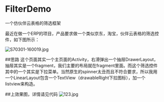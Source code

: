 # FilterDemo
一个仿伙伴云表格的筛选框架

最近在做一个ERP的项目，产品要求做一个类似京东，淘宝，伙伴云表格的筛选控件，如下图所示：

![S70301-160019.jpg](http://upload-images.jianshu.io/upload_images/3287039-3e460456985cbeac.jpg?imageMogr2/auto-orient/strip%7CimageView2/2/w/1240)

##思路
   这个页面其实一个主页面的Activity，右滑弹出一个抽屉DrawerLayout，抽屉其实是一个fragment，我们主要的布局就在fragment里面。而这个筛选控件其中的一个其实是下拉菜单。当然原生的spinner太丑而且不符合要求，所以我用一个LinearLayout包含一个TextView（drawableRight下拉图标），加一个listview来构造。


##上效果图，详情请见代码
![123.jpg](http://upload-images.jianshu.io/upload_images/3287039-13e943e00acdc5f4.jpg?imageMogr2/auto-orient/strip%7CimageView2/2/w/1240)

